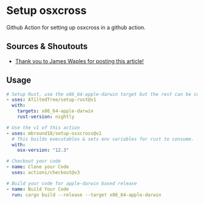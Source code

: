 # Setup osxcross

Github Action for setting up osxcross in a github action.

## Sources & Shoutouts

- [Thank you to James Waples for posting this article!](https://wapl.es/rust/2019/02/17/rust-cross-compile-linux-to-macos.html)

## Usage

```yaml
# Setup Rust, use the x86_64-apple-darwin target but the rest can be customized.
- uses: ATiltedTree/setup-rust@v1
  with:
    targets: x86_64-apple-darwin
    rust-version: nightly

# Use the v1 of this action
- uses: mbround18/setup-osxcross@v1
  # This builds executables & sets env variables for rust to consume.
  with:
    osx-version: "12.3"

# Checkout your code
- name: Clone your Code
  uses: actions/checkout@v3

# Build your code for apple-darwin based release
- name: Build Your Code
  run: cargo build --release --target x86_64-apple-darwin
```

